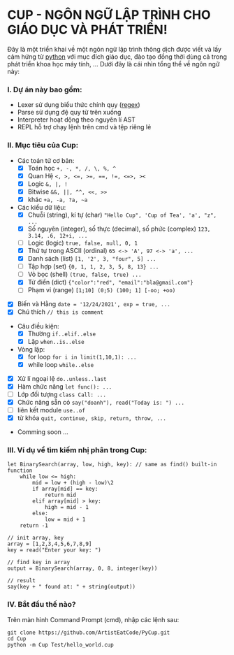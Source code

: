 # CUP - NGÔN NGỮ LẬP TRÌNH CHO GIÁO DỤC VÀ PHÁT TRIỂN!

Đây là một triển khai về một ngôn ngữ lập trình thông dịch được viết và lấy cảm hứng từ [python](https://www.python.org/) với mục đích giáo dục, đào tạo đồng thời dùng cả trong phát triển khoa học máy tính, ... Dưới đây là cái nhìn tổng thể về ngôn ngữ này:

### I. Dự án này bao gồm:

- Lexer sử dụng biểu thức chính quy ([regex](https://en.wikipedia.org/wiki/Regular_expression))
- Parse sử dụng đệ quy từ trên xuống
- Interpreter hoạt dộng theo nguyên lí AST
- REPL hỗ trợ chạy lệnh trên cmd và tệp riêng lẻ


### II. Mục tiêu của Cup:

- Các toán tử cơ bản:
	- [x] Toán học `+, -, *, /, \, %, ^`
	- [x] Quan Hệ `<, >, <=, >=, ==, !=, <=>, ><`
	- [x] Logic `&, |, !`
	- [x] Bitwise `&&, ||, ^^, <<, >>`
	- [x] khác `+a, -a, ?a, ~a`

- Các kiểu dữ liệu:
	- [x] Chuỗi (string), kí tự (char) `"Hello Cup", 'Cup of Tea', 'a', "z", ...`
	- [x] Số nguyên (integer), số thực (decimal), số phức (complex) `123, 3.14, .6, 12+i, ...`
	- [ ] Logic (logic) `true, false, null, 0, 1`
	- [x] Thứ tự trong ASCII (ordinal) `65 <-> 'A', 97 <-> 'a', ...`
	- [x] Danh sách (list) `[1, '2', 3, "four", 5] ...`
	- [ ] Tập hợp (set) `{0, 1, 1, 2, 3, 5, 8, 13} ...`
	- [ ] Vỏ bọc (shell) `(true, false, true) ...`
	- [x] Từ điển (dict) `{"color":"red", "email":"bla@gmail.com"}`
	- [ ] Phạm vi (range) `[1;10] (0;5) (100; 1] [-oo; +oo)`

- [x] Biến và Hằng `date = '12/24/2021', exp = true, ...`
- [x] Chú thích `// this is comment`

- Câu điều kiện:
	- [x] Thường `if..elif..else`
	- [x] Lặp `when..is..else`

- Vòng lặp:
	- [x] for loop `for i in limit(1,10,1): ...`
	- [x] while loop `while..else`
	
- [x] Xử lí ngoại lệ `do..unless..last`
- [x] Hàm chức năng `let func(): ...`
- [ ] Lớp đối tượng `class Call: ...`
- [x] Chức năng sẵn có `say("doanh"), read("Today is: ") ...`
- [ ] liên kết module `use..of`
- [x] từ khóa `quit, continue, skip, return, throw, ...`
- Comming soon ...

### III. Ví dụ về tìm kiếm nhị phân trong Cup:

```
let BinarySearch(array, low, high, key): // same as find() built-in function
	while low <= high:
		mid = low + (high - low)\2
		if array[mid] == key:
			return mid
		elif array[mid] > key:
			high = mid - 1
		else:
			low = mid + 1
	return -1

// init array, key
array = [1,2,3,4,5,6,7,8,9] 
key = read("Enter your key: ")

// find key in array
output = BinarySearch(array, 0, 8, integer(key))

// result
say(key + " found at: " + string(output))
```

### IV. Bắt đầu thế nào?
Trên màn hình Command Prompt (cmd), nhập các lệnh sau:

```
git clone https://github.com/ArtistEatCode/PyCup.git
cd Cup
python -m Cup Test/hello_world.cup
```
